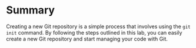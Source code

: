 # Summary

Creating a new Git repository is a simple process that involves using the `git init` command. By following the steps outlined in this lab, you can easily create a new Git repository and start managing your code with Git.
